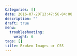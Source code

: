 ```yaml
---
Categories: []
date: 2016-07-20T13:47:56-04:00
description: ""
draft: true
menu:
  troubleshooting:
    weight: 6
tags: []
title: Broken Images or CSS
---
```



